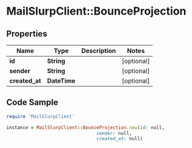 # MailSlurpClient::BounceProjection

## Properties

Name | Type | Description | Notes
------------ | ------------- | ------------- | -------------
**id** | **String** |  | [optional] 
**sender** | **String** |  | [optional] 
**created_at** | **DateTime** |  | [optional] 

## Code Sample

```ruby
require 'MailSlurpClient'

instance = MailSlurpClient::BounceProjection.new(id: null,
                                 sender: null,
                                 created_at: null)
```


